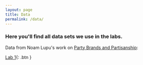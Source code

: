 ```yaml
---
layout: page
title: Data
permalink: /data/
---
```


### Here you'll find all data sets we use in the labs.


Data from Noam Lupu's work on [Party Brands and Partisanship](https://onlinelibrary.wiley.com/doi/abs/10.1111/j.1540-5907.2012.00615.x):

[Lab 1](data/lupubrands.csv){: .btn }
